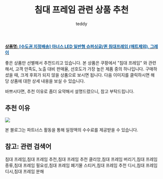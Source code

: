 ﻿---
layout: post
title:  "침대 프레임 관련 상품 추천"
author: teddy
categories: [ 가구/인테리어 ]
tags: [침대 프레임,침대 프레임 추천,침대 프레임 추천 클리앙,침대 프레임 버리기,침대 프레임 종류,침대 프레임 필요성,침대 프레임 폐기물 스티커,침대 프레임 추천 디시,침대 프레임 디시,침대 프레임 분해]
image: https://ads-partners.coupang.com/image1/v-ybUWYa96Zm_LdVvwO6zU_Dnk6jMBb_POa4UJGSyBnYm-FeC_WQ1H_5nmO64-N6tSyjXrAJ3Lt22Ppcvf9me7jeWvKiwcBu740Zzo7rWCT7yx2BHG0DT7Sdhx2lzz0aW8iEzOmb8XDr4ryfI9bDx7zrhIyibpPB6glwGMY9vDc1zH2yZvc5K5aFER2IufEOyb7RMXSc3em_RyHPDplvMEM47no_u59pcx0AJn62xyccgKdP0-haqSK9V9o-7p_-hFRfKpGfDhY_EyIZO2Leb0d1stbPW9a9xoND2gAlVraxDeWebQ== 
description: "쿠팡에서 침대 프레임 관련 상품으로 가장 고객 선호도가 높은 제품 중 하나입니다."
---

<a href="https://link.coupang.com/re/AFFSDP?lptag=AF5673682&pageKey=97627940&itemId=8047791454&vendorItemId=82137393398&traceid=V0-153-f68f1f2df517f0c9&clickBeacon=5pfReSIh7cifJXWmB7L2V9WKQtzj81XlAEb69K%2FMwjPXWaOfMSmHmcSUOQNsBEp4vm%2FpDe3m0qYcU%2FfvDY%2BGPi%2FF0j0IBXIoOdofuI5lo7x60uOb%2BsgqsumqGYG2Pid9DSSGHtZFWSsFdVp0Ie8YpDIULXje%2BEtE7OBIVKU%2FxUchlkXR8%2FJgy%2BNK%2B3ovYP1bnkwpWVe18940wVBqLPFCLQpUyK%2BdW1HgtdTd1tguy%2FgeHZLCIhYd%2FL7woTLknUhfgk5wHMaFclptYYELInPaEueMjp2%2Bx3cARNoVL06H7A4bs2qg%2FIiM146lJq%2FzNzqBwHBdNUfGtWt30s4%2Fea0sZzhPfzlBYUcPW9IyEJTcvqGl5viTc5A73j7hXpcR3CN7ajQtMOMck2KU1Wsvi3aBgk81kAlQMOAMwbj3IVrU1vbbrfGBtiNdkwU4B76l6%2BNlDxmeKO8reiZX4KHvoM9BhgT6NT2lbVZb1mni40zA49NMbFdarAME9Jdtn23vQPIfBg0cwloOL3BBjI9SRNhlXsjEGpW53R%2BWB2tYM9toILpf%2B1l1L4F2%2BbY1b5gC3ygcUYolba2%2FjbXPbfj7lWX%2FXJsT18KWDh1ZpE7P5dYjhP%2FnXh%2BTv5zBnIFdtJ8vPTb7GGlZ91nmb6Ejm31nuyXUYYvgvg8ClnUkJYLLA%2Bnl%2FPJ4rwShCOUTnVOTGqKcZkJ5sI%2FyNUPaBXTT42XhsR5cDeZoEGHLqFrY2RP3g61r6AcDNFKH6WBbEPEiWxjkQGz1rthphNtKpXDUXVChsAH%2FLeGUEzqA7P%2BFGyGYYvN4fGe7FJ1szJyPuGXNsflJIgvLm0IZbA2Q9lHjgVjaUjMuViorfW7c0bPJIKPf23%2FC%2FHOmOj3nEVbhsku3qVfmaoEN&requestid=20231102082550267107378362&token=31850C%7CMIXED"><b>상품명: <font color='#01579B'>[수도권 지정배송] 아너스 LED 일반형 슈퍼싱글/퀸 침대프레임 (매트제외), 그레이</font></b></a>

좋은 상품만 선별해서 추천드리고 있습니다.
본 상품은 쿠팡에서 "침대 프레임" 와 관련해서, 고객 만족도, 노출 대비 판매율, 선호도가 가장 높은 제품 중의 하나입니다.
구매하셨을 때, 크게 후회가 되지 않을 상품으로 보시면 됩니다. 
다음 이미지를 클릭하시면 해당 상품에 대한 상세 내용을 보실 수 있습니다.

바쁘시다면, 추천 이유로 좀더 요약해서 설명드렸으니, 참고 부탁드립니다.

## 추천 이유 

<a href="https://link.coupang.com/re/AFFSDP?lptag=AF5673682&pageKey=97627940&itemId=8047791454&vendorItemId=82137393398&traceid=V0-153-f68f1f2df517f0c9&clickBeacon=5pfReSIh7cifJXWmB7L2V9WKQtzj81XlAEb69K%2FMwjPXWaOfMSmHmcSUOQNsBEp4vm%2FpDe3m0qYcU%2FfvDY%2BGPi%2FF0j0IBXIoOdofuI5lo7x60uOb%2BsgqsumqGYG2Pid9DSSGHtZFWSsFdVp0Ie8YpDIULXje%2BEtE7OBIVKU%2FxUchlkXR8%2FJgy%2BNK%2B3ovYP1bnkwpWVe18940wVBqLPFCLQpUyK%2BdW1HgtdTd1tguy%2FgeHZLCIhYd%2FL7woTLknUhfgk5wHMaFclptYYELInPaEueMjp2%2Bx3cARNoVL06H7A4bs2qg%2FIiM146lJq%2FzNzqBwHBdNUfGtWt30s4%2Fea0sZzhPfzlBYUcPW9IyEJTcvqGl5viTc5A73j7hXpcR3CN7ajQtMOMck2KU1Wsvi3aBgk81kAlQMOAMwbj3IVrU1vbbrfGBtiNdkwU4B76l6%2BNlDxmeKO8reiZX4KHvoM9BhgT6NT2lbVZb1mni40zA49NMbFdarAME9Jdtn23vQPIfBg0cwloOL3BBjI9SRNhlXsjEGpW53R%2BWB2tYM9toILpf%2B1l1L4F2%2BbY1b5gC3ygcUYolba2%2FjbXPbfj7lWX%2FXJsT18KWDh1ZpE7P5dYjhP%2FnXh%2BTv5zBnIFdtJ8vPTb7GGlZ91nmb6Ejm31nuyXUYYvgvg8ClnUkJYLLA%2Bnl%2FPJ4rwShCOUTnVOTGqKcZkJ5sI%2FyNUPaBXTT42XhsR5cDeZoEGHLqFrY2RP3g61r6AcDNFKH6WBbEPEiWxjkQGz1rthphNtKpXDUXVChsAH%2FLeGUEzqA7P%2BFGyGYYvN4fGe7FJ1szJyPuGXNsflJIgvLm0IZbA2Q9lHjgVjaUjMuViorfW7c0bPJIKPf23%2FC%2FHOmOj3nEVbhsku3qVfmaoEN&requestid=20231102082550267107378362&token=31850C%7CMIXED"><img src="https://thumbnail7.coupangcdn.com/thumbnails/remote/q89/image/vendor_inventory/0ae5/b3cb7d22661946162c5ea5ca59962e74420176d38a417948250f06006102.jpg"></a> 

본 블로그는 파트너스 활동을 통해 일정액의 수수료를 제공받을 수 있습니다.

## 참고: 관련 검색어    
침대 프레임,침대 프레임 추천,침대 프레임 추천 클리앙,침대 프레임 버리기,침대 프레임 종류,침대 프레임 필요성,침대 프레임 폐기물 스티커,침대 프레임 추천 디시,침대 프레임 디시,침대 프레임 분해
